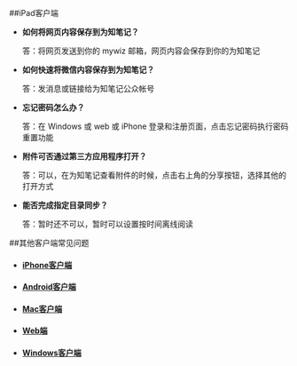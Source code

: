 ##iPad客户端

+ **如何将网页内容保存到为知笔记？**

    答：将网页发送到你的 mywiz 邮箱，网页内容会保存到你的为知笔记

+ **如何快速将微信内容保存到为知笔记？**

    答：发消息或链接给为知笔记公众帐号

+  **忘记密码怎么办？**

    答：在 Windows 或 web 或 iPhone 登录和注册页面，点击忘记密码执行密码重置功能

+ **附件可否通过第三方应用程序打开？**

    答：可以，在为知笔记查看附件的时候，点击右上角的分享按钮，选择其他的打开方式

+ **能否完成指定目录同步？**

    答：暂时还不可以，暂时可以设置按时间离线阅读

##其他客户端常见问题

+ #### [iPhone客户端](/manual/iphone/problemsiphone.html)
+ #### [Android客户端](/manual/android/problemsandroid.html)
+ #### [Mac客户端](/manual/mac/problemsmac.html)
+ #### [Web端](/manual/web/problemsweb.html)
+ #### [Windows客户端](/manual/windows/problemspc.html)
